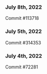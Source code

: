 ### July 8th, 2022

Commit #113718

### July 5th, 2022

Commit #314353


### July 4th, 2022

Commit #72281
